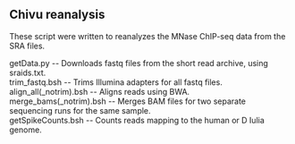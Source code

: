 ## Chivu reanalysis

These script were written to reanalyzes the MNase ChIP-seq data from the SRA files. 

getData.py -- Downloads fastq files from the short read archive, using sraids.txt.  
trim_fastq.bsh -- Trims Illumina adapters for all fastq files.  
align_all(_notrim).bsh -- Aligns reads using BWA.  
merge_bams(_notrim).bsh -- Merges BAM files for two separate sequencing runs for the same sample.   
getSpikeCounts.bsh -- Counts reads mapping to the human or D Iulia genome.  
